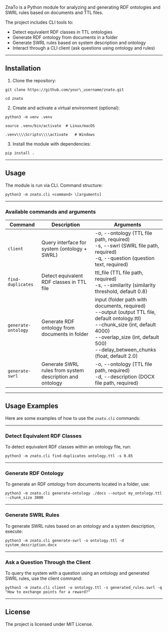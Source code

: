 ZnaTo is a Python module for analyzing and generating RDF ontologies and SWRL rules based on documents and TTL files.  

The project includes CLI tools to:

- Detect equivalent RDF classes in TTL ontologies  
- Generate RDF ontology from documents in a folder  
- Generate SWRL rules based on system description and ontology  
- Interact through a CLI client (ask questions using ontology and rules)  

---


## Installation



1. Clone the repository:

`git clone https://github.com/your\_username/znato.git`

`cd znato`



2. Create and activate a virtual environment (optional):

`python3 -m venv .venv`

`source .venv/bin/activate  # Linux/macOS`

`.venv\\\\Scripts\\\\activate   # Windows`



3. Install the module with dependencies:

`pip install .`



---



## Usage



The module is run via CLI. Command structure:

`python3 -m znato.cli <command> \[arguments]`



---



### Available commands and arguments



| Command           | Description                                                | Arguments                                                                                                  |
|-------------------|------------------------------------------------------------|------------------------------------------------------------------------------------------------------------|
| `client`          | Query interface for system (ontology + SWRL)               | -o, --ontology (TTL file path, required)<br>-s, --swrl (SWRL file path, required)<br>-q, --question (question text, required) |
| `find-duplicates` | Detect equivalent RDF classes in TTL file                  | ttl_file (TTL file path, required)<br>-s, --similarity (similarity threshold, default 0.8)                 |
| `generate-ontology` | Generate RDF ontology from documents in folder             | input (folder path with documents, required)<br>--output (output TTL file, default ontology.ttl)<br>--chunk_size (int, default 4000)<br>--overlap_size (int, default 500)<br>--delay_between_chunks (float, default 2.0) |
| `generate-swrl`   | Generate SWRL rules from system description and ontology   | -o, --ontology (TTL file path, required)<br>-d, --description (DOCX file path, required)                 |



---



## Usage Examples

Here are some examples of how to use the `znato.cli` commands:

---

### Detect Equivalent RDF Classes

To detect equivalent RDF classes within an ontology file, run:

`python3 -m znato.cli find-duplicates ontology.ttl -s 0.85`


---

### Generate RDF Ontology

To generate an RDF ontology from documents located in a folder, use:

`python3 -m znato.cli generate-ontology ./docs --output my_ontology.ttl --chunk_size 3000`


---

### Generate SWRL Rules

To generate SWRL rules based on an ontology and a system description, execute:

`python3 -m znato.cli generate-swrl -o ontology.ttl -d system_description.docx`


---

### Ask a Question Through the Client

To query the system with a question using an ontology and generated SWRL rules, use the client command:

`python3 -m znato.cli client -o ontology.ttl -s generated_rules.swrl -q "How to exchange points for a reward?"`





---



## License



The project is licensed under MIT License.

